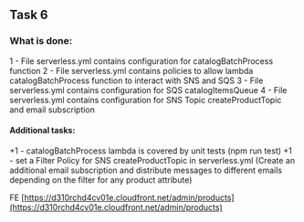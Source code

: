## Task 6

### What is done:
1 - File serverless.yml contains configuration for catalogBatchProcess function
2 - File serverless.yml contains policies to allow lambda catalogBatchProcess function to interact with SNS and SQS
3 - File serverless.yml contains configuration for SQS catalogItemsQueue
4 - File serverless.yml contains configuration for SNS Topic createProductTopic and email subscription

#### Additional tasks:
+1 - catalogBatchProcess lambda is covered by unit tests (npm run test)
+1 - set a Filter Policy for SNS createProductTopic in serverless.yml (Create an additional email subscription and distribute messages to different emails depending on the filter for any product attribute)

FE [https://d310rchd4cv01e.cloudfront.net/admin/products](https://d310rchd4cv01e.cloudfront.net/admin/products)
